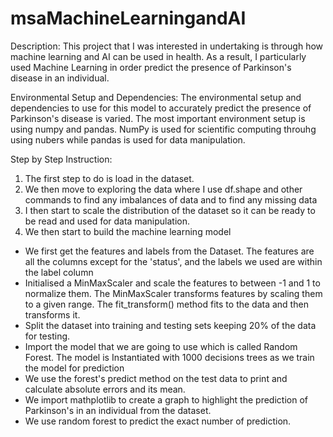 # msaMachineLearningandAI
Description: This project that I was interested in undertaking is through how machine learning and AI can be used in health. 
As a result, I particularly used Machine Learning in order predict the presence of Parkinson's disease in an individual.

Environmental Setup and Dependencies: The environmental setup and dependencies to use for this model to accurately predict the presence of Parkinson's disease is varied.
The most important environment setup is using numpy and pandas. NumPy is used for scientific computing throuhg using nubers while pandas is used for data manipulation. 

Step by Step Instruction: 
1. The first step to do is load in the dataset. 
2. We then move to exploring the data where I use df.shape and other commands to find any imbalances of data and to find any missing data 
3. I then start to scale the distribution of the dataset so it can be ready to be read and used for data manipulation.
4. We then start to build the machine learning model 
- We first get the features and labels from the Dataset. The features are all the columns except for the 'status', and the labels we used are within the label column 
- Initialised a MinMaxScaler and scale the features to between -1 and 1 to normalize them. The MinMaxScaler transforms features by scaling them to a given range. The fit_transform() method fits to the data and then transforms it. 
- Split the dataset into training and testing sets keeping 20% of the data for testing.
- Import the model that we are going to use which is called Random Forest. The model is Instantiated with 1000 decisions trees as we train the model for prediction 
- We use the forest's predict method on the test data to print and calculate absolute errors and its mean.
- We import mathplotlib to create a graph to highlight the prediction of Parkinson's in an individual from the dataset. 
- We use random forest to predict the exact number of prediction. 
